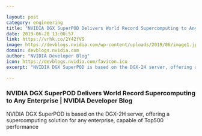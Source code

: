 ```yaml
---

layout: post
category: engineering
title: "NVIDIA DGX SuperPOD Delivers World Record Supercomputing to Any Enterprise"
date: 2019-06-20 13:00:57
link: https://vrhk.co/2Y42fVS
image: https://devblogs.nvidia.com/wp-content/uploads/2019/06/image1.jpg
domain: devblogs.nvidia.com
author: "NVIDIA Developer Blog"
icon: https://devblogs.nvidia.com/favicon.ico
excerpt: "NVIDIA DGX SuperPOD is based on the DGX-2H server, offering a supercomputing solution for any enterprise, capable of Top500 performance"

---
```


### NVIDIA DGX SuperPOD Delivers World Record Supercomputing to Any Enterprise | NVIDIA Developer Blog

NVIDIA DGX SuperPOD is based on the DGX-2H server, offering a supercomputing solution for any enterprise, capable of Top500 performance